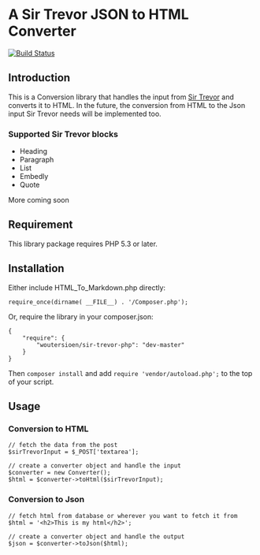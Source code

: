 A Sir Trevor JSON to HTML Converter
===================================

[![Build Status](https://travis-ci.org/WouterSioen/sir-trevor-php.png?branch=master)](https://travis-ci.org/WouterSioen/sir-trevor-php)


Introduction
------------

This is a Conversion library that handles the input from [Sir Trevor](http://madebymany.github.io/sir-trevor-js/)
and converts it to HTML. In the future, the conversion from HTML to the 
Json input Sir Trevor needs will be implemented too.


### Supported Sir Trevor blocks

 - Heading
 - Paragraph
 - List
 - Embedly
 - Quote

More coming soon


Requirement
-----------

This library package requires PHP 5.3 or later.


Installation
------------

Either include HTML_To_Markdown.php directly:

    require_once(dirname( __FILE__) . '/Composer.php');

Or, require the library in your composer.json:

    {
        "require": {
            "woutersioen/sir-trevor-php": "dev-master"
        }
    }

Then `composer install` and add `require 'vendor/autoload.php';` to the top of your script.


Usage
-----

### Conversion to HTML

    // fetch the data from the post
    $sirTrevorInput = $_POST['textarea'];

    // create a converter object and handle the input
    $converter = new Converter();
    $html = $converter->toHtml($sirTrevorInput);

### Conversion to Json

    // fetch html from database or wherever you want to fetch it from
    $html = '<h2>This is my html</h2>';

    // create a converter object and handle the output
    $json = $converter->toJson($html);
